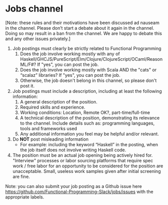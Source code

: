 # Jobs channel

[Note: these rules and their motivations have been discussed ad nauseam in the channel. Please don’t start a debate about it again in the channel. Doing so may result in a ban from the channel. We are happy to debate this and any other issues privately.]

1. Job postings must clearly be strictly related to Functional Programming
    1. Does the job involve working mostly with any of Haskell/GHCJS/PureScript/Elm/Clojure/ClojureScript/OCaml/ReasonML/F#? If "yes", you can post the job.
    2. Does the job involve working mostly with Scala AND the "cats" or “scalaz” libraries? If "yes", you can post the job.
    3. Otherwise, the job doesn't belong in this channel, so please don't post it.
2. Job postings must include a description, including at least the following information:
    1. A general description of the position.
    2. Required skills and experience.
    3. Working conditions: Location, Remote OK?, part-time/full-time
    4. A technical description of the position, demonstrating its relevance to the channel. Include details such as: programming languages, tools and frameworks used
    5. Any additional information you feel may be helpful and/or relevant.
3. Do **NOT** post misleading information
    - For example: including the keyword “Haskell” in the posting, when the job itself does not involve writing Haskell code.
4. The position must be an actual job opening being actively hired for. "Interview" processes or labor sourcing platforms that require spec work / free labor for an opportunity to be considered for the position are unacceptable. Small, useless work samples given after initial screening are fine.

Note: you can also submit your job posting as a Github issue here https://github.com/Functional-Programming-Slack/jobs/issues with the appropriate labels. 
